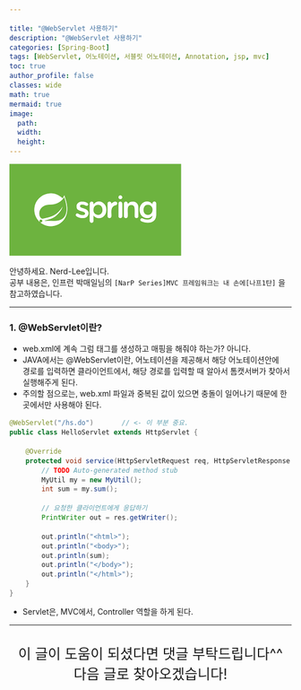 ```yaml
---

title: "@WebServlet 사용하기"
description: "@WebServlet 사용하기"
categories: [Spring-Boot]
tags: [WebServlet, 어노테이션, 서블릿 어노테이션, Annotation, jsp, mvc]
toc: true
author_profile: false
classes: wide
math: true
mermaid: true
image:
  path: 
  width: 
  height:
---
```


![](/assets/img/etc/javaspring.png)

안녕하세요. Nerd-Lee입니다.<br>
공부 내용은, 인프런 박매일님의
`[NarP Series]MVC 프레임워크는 내 손에[나프1탄]` 을 참고하였습니다.

---

### 1. @WebServlet이란? 

- web.xml에 계속 그럼 태그를 생성하고 매핑을 해줘야 하는가? 아니다.
- JAVA에서는 @WebServlet이란, 어노테이션을 제공해서 해당 어노테이션안에<br>
경로를 입력하면 클라이언트에서, 해당 경로를 입력할 때 알아서 톰캣서버가 찾아서 실행해주게 된다.
- 주의할 점으로는, web.xml 파일과 중복된 값이 있으면 충돌이 일어나기 때문에 한 곳에서만 사용해야 된다.

```java
@WebServlet("/hs.do")		// <- 이 부분 중요.
public class HelloServlet extends HttpServlet {

	@Override
	protected void service(HttpServletRequest req, HttpServletResponse res) throws ServletException, IOException {
		// TODO Auto-generated method stub
		MyUtil my = new MyUtil();
		int sum = my.sum();
		
		// 요청한 클라이언트에게 응답하기
		PrintWriter out = res.getWriter();
		
		out.println("<html>");
		out.println("<body>");
		out.println(sum);
		out.println("</body>");
		out.println("</html>");
	}
}
```

- Servlet은, MVC에서, Controller 역할을 하게 된다.<br>

---

<br>

<div style="font-size:25px; text-align:center">
이 글이 도움이 되셨다면 댓글 부탁드립니다^^<br>
다음 글로 찾아오겠습니다!

</div>
